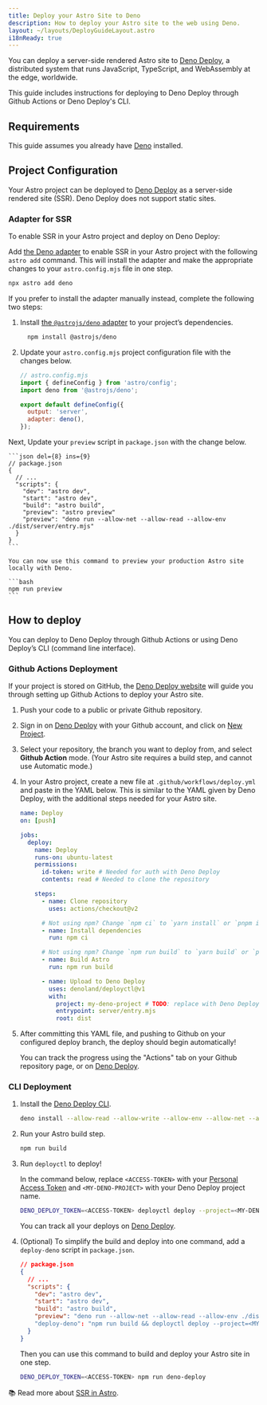 ```yaml
---
title: Deploy your Astro Site to Deno
description: How to deploy your Astro site to the web using Deno.
layout: ~/layouts/DeployGuideLayout.astro
i18nReady: true
---
```


You can deploy a server-side rendered Astro site to [Deno Deploy](https://deno.com/deploy), a distributed system that runs JavaScript, TypeScript, and WebAssembly at the edge, worldwide.

This guide includes instructions for deploying to Deno Deploy through Github Actions or Deno Deploy's CLI.

## Requirements

This guide assumes you already have [Deno](https://deno.land/) installed.

## Project Configuration

Your Astro project can be deployed to [Deno Deploy](https://deno.com/deploy) as a server-side rendered site (SSR). Deno Deploy does not support static sites.

### Adapter for SSR

To enable SSR in your Astro project and deploy on Deno Deploy:

Add [the Deno adapter](/en/guides/integrations-guide/deno/) to enable SSR in your Astro project with the following `astro add` command. This will install the adapter and make the appropriate changes to your `astro.config.mjs` file in one step.

```bash
npx astro add deno
```

If you prefer to install the adapter manually instead, complete the following two steps:

1. Install [the `@astrojs/deno` adapter](https://github.com/withastro/astro/tree/main/packages/integrations/deno) to your project’s dependencies.

    ```bash
      npm install @astrojs/deno
    ```

1. Update your `astro.config.mjs` project configuration file with the changes below.

    ```js ins={3,6-7}
    // astro.config.mjs
    import { defineConfig } from 'astro/config';
    import deno from '@astrojs/deno';

    export default defineConfig({
      output: 'server',
      adapter: deno(),
    });
    ```

Next, Update your `preview` script in `package.json` with the change below.

    ```json del={8} ins={9}
    // package.json
    {
      // ...
      "scripts": {
        "dev": "astro dev",
        "start": "astro dev",
        "build": "astro build",
        "preview": "astro preview"
        "preview": "deno run --allow-net --allow-read --allow-env ./dist/server/entry.mjs"
      }
    }
    ```
    
    You can now use this command to preview your production Astro site locally with Deno.
    
    ```bash
    npm run preview
    ```

## How to deploy

You can deploy to Deno Deploy through Github Actions or using Deno Deploy’s CLI (command line interface).

### Github Actions Deployment

If your project is stored on GitHub, the [Deno Deploy website](https://dash.deno.com/) will guide you through setting up Github Actions to deploy your Astro site.

1. Push your code to a public or private Github repository.

1. Sign in on [Deno Deploy](https://dash.deno.com/) with your Github account, and click on [New Project](https://dash.deno.com).

1. Select your repository, the branch you want to deploy from, and select **Github Action** mode. (Your Astro site requires a build step, and cannot use Automatic mode.)
   
1. In your Astro project, create a new file at `.github/workflows/deploy.yml` and paste in the YAML below. This is similar to the YAML given by Deno Deploy, with the additional steps needed for your Astro site.

    ```yaml
    name: Deploy
    on: [push]

    jobs:
      deploy:
        name: Deploy
        runs-on: ubuntu-latest
        permissions:
          id-token: write # Needed for auth with Deno Deploy
          contents: read # Needed to clone the repository

        steps:
          - name: Clone repository
            uses: actions/checkout@v2

          # Not using npm? Change `npm ci` to `yarn install` or `pnpm i`
          - name: Install dependencies
            run: npm ci
    
          # Not using npm? Change `npm run build` to `yarn build` or `pnpm run build`
          - name: Build Astro
            run: npm run build

          - name: Upload to Deno Deploy
            uses: denoland/deployctl@v1
            with:
              project: my-deno-project # TODO: replace with Deno Deploy project name
              entrypoint: server/entry.mjs
              root: dist
    ```

1. After committing this YAML file, and pushing to Github on your configured deploy branch, the deploy should begin automatically!

   You can track the progress using the "Actions" tab on your Github repository page, or on [Deno Deploy](https://dash.deno.com).


### CLI Deployment

1. Install the [Deno Deploy CLI](https://deno.com/deploy/docs/deployctl).

    ```bash
    deno install --allow-read --allow-write --allow-env --allow-net --allow-run --no-check -r -f https://deno.land/x/deploy/deployctl.ts
    ```

1. Run your Astro build step.

    ```bash
    npm run build
    ```

1. Run `deployctl` to deploy!

   In the command below, replace `<ACCESS-TOKEN>` with your [Personal Access Token](https://dash.deno.com/user/access-tokens) and `<MY-DENO-PROJECT>` with your Deno Deploy project name.

    ```bash
    DENO_DEPLOY_TOKEN=<ACCESS-TOKEN> deployctl deploy --project=<MY-DENO-PROJECT> --no-static --include=./dist ./dist/server/entry.mjs
    ```
    
    You can track all your deploys on [Deno Deploy](https://dash.deno.com).

1. (Optional) To simplify the build and deploy into one command, add a `deploy-deno` script in `package.json`.

    ```json ins={9}
    // package.json
    {
      // ...
      "scripts": {
        "dev": "astro dev",
        "start": "astro dev",
        "build": "astro build",
        "preview": "deno run --allow-net --allow-read --allow-env ./dist/server/entry.mjs"
        "deploy-deno": "npm run build && deployctl deploy --project=<MY-DENO-PROJECT> --no-static --include=./dist ./dist/server/entry.mjs"
      }
    }
    ```
    
    Then you can use this command to build and deploy your Astro site in one step.
    
    ```bash
    DENO_DEPLOY_TOKEN=<ACCESS-TOKEN> npm run deno-deploy
    ```


📚 Read more about [SSR in Astro](/en/guides/server-side-rendering/).
